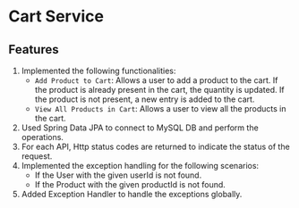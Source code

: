 # Cart Service

## Features
1. Implemented the following functionalities:
   - `Add Product to Cart`: Allows a user to add a product to the cart. If the product is already present in the cart, the quantity is updated. If the product is not present, a new entry is added to the cart.
   - `View All Products in Cart`: Allows a user to view all the products in the cart.
2. Used Spring Data JPA to connect to MySQL DB and perform the operations.
3. For each API, Http status codes are returned to indicate the status of the request. 
4. Implemented the exception handling for the following scenarios:
   - If the User with the given userId is not found.
   - If the Product with the given productId is not found.
5. Added Exception Handler to handle the exceptions globally.
